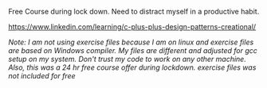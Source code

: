 
Free Course during lock down. Need to distract myself in a productive habit.


https://www.linkedin.com/learning/c-plus-plus-design-patterns-creational/

_Note: I am not using exercise files because I am on linux and exercise files are based on Windows compiler. My files are different and adjusted for gcc setup on my system. Don't trust my code to work on any other machine. Also, this was a 24 hr free course offer during lockdown. exercise files was not included for free_ 
